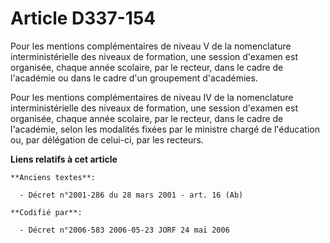 # Article D337-154

Pour les mentions complémentaires de niveau V de la nomenclature interministérielle des niveaux de formation, une session
d'examen est organisée, chaque année scolaire, par le recteur, dans le cadre de l'académie ou dans le cadre d'un groupement
d'académies.

Pour les mentions complémentaires de niveau IV de la nomenclature interministérielle des niveaux de formation, une session
d'examen est organisée, chaque année scolaire, par le recteur, dans le cadre de l'académie, selon les modalités fixées par le
ministre chargé de l'éducation ou, par délégation de celui-ci, par les recteurs.

**Liens relatifs à cet article**

	**Anciens textes**:

	  - Décret n°2001-286 du 28 mars 2001 - art. 16 (Ab)

	**Codifié par**:

	  - Décret n°2006-583 2006-05-23 JORF 24 mai 2006
